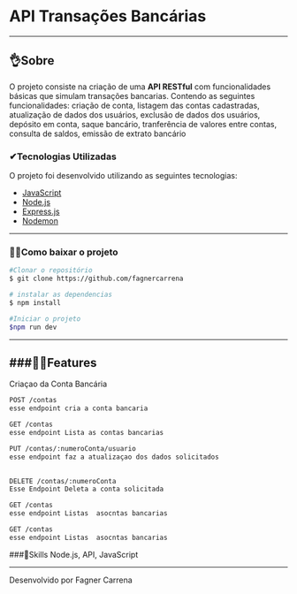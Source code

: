 # API Transações Bancárias
---
## 👌Sobre


O projeto consiste na criação de uma **API RESTful** com funcionalidades básicas que simulam  transações bancarias. Contendo as seguintes funcionalidades: criação de conta, listagem das contas cadastradas, atualização de dados dos usuários, exclusão de dados dos usuários, depósito em conta, saque bancário, tranferência de valores entre contas, consulta de saldos, emissão de extrato bancário
### ✔Tecnologias Utilizadas
O projeto foi desenvolvido utilizando as seguintes tecnologias:
- [JavaScript](https://www.javascript.com/)
- [Node.js](https://nodejs.org/en/)
- [Express.js](https://expressjs.com/pt-br/)
- [Nodemon](https://nodemon.io/)
---
###  🐱‍🏍Como baixar o projeto
```bash
#Clonar o repositório
$ git clone https://github.com/fagnercarrena

# instalar as dependencias
$ npm install

#Iniciar o projeto
$npm run dev

```
---
###🕵️‍♀️Features
---
Criaçao da Conta Bancária
```bash
POST /contas
esse endpoint cria a conta bancaria
```
```bash
GET /contas
esse endpoint Lista as contas bancarias
```
```bash
PUT /contas/:numeroConta/usuario
esse endpoint faz a atualizaçao dos dados solicitados
```
```bash
 
DELETE /contas/:numeroConta
Esse Endpoint Deleta a conta solicitada 
```
```bash
GET /contas
esse endpoint Listas  asocntas bancarias
```
```bash
GET /contas
esse endpoint Listas  asocntas bancarias
```

###🦾Skills
Node.js, API, JavaScript



---
Desenvolvido por Fagner Carrena








